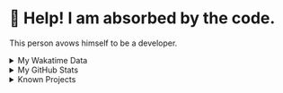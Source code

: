 # 🥺 Help! I am absorbed by the code. 

This person avows himself to be a developer.

<details>

<summary>My Wakatime Data</summary>

<!--START_SECTION:waka-->
![Lines of code](https://img.shields.io/badge/From%20Hello%20World%20I%27ve%20Written-8.8%20million%20lines%20of%20code-blue)

**🐱 My GitHub Data** 

> 📦 727.3 kB Used in GitHub's Storage 
 > 
> 🏆 1,603 Contributions in the Year 2023
 > 
> 🚫 Not Opted to Hire
 > 
> 📜 87 Public Repositories 
 > 
> 🔑 24 Private Repositories 
 > 
**I'm an Early 🐤** 

```text
🌞 Morning                1744 commits        ██████░░░░░░░░░░░░░░░░░░░   24.65 % 
🌆 Daytime                2891 commits        ██████████░░░░░░░░░░░░░░░   40.87 % 
🌃 Evening                2369 commits        ████████░░░░░░░░░░░░░░░░░   33.49 % 
🌙 Night                  70 commits          ░░░░░░░░░░░░░░░░░░░░░░░░░   00.99 % 
```
📅 **I'm Most Productive on Wednesday** 

```text
Monday                   817 commits         ███░░░░░░░░░░░░░░░░░░░░░░   11.55 % 
Tuesday                  1187 commits        ████░░░░░░░░░░░░░░░░░░░░░   16.78 % 
Wednesday                1262 commits        ████░░░░░░░░░░░░░░░░░░░░░   17.84 % 
Thursday                 980 commits         ███░░░░░░░░░░░░░░░░░░░░░░   13.85 % 
Friday                   1058 commits        ████░░░░░░░░░░░░░░░░░░░░░   14.96 % 
Saturday                 955 commits         ███░░░░░░░░░░░░░░░░░░░░░░   13.50 % 
Sunday                   815 commits         ███░░░░░░░░░░░░░░░░░░░░░░   11.52 % 
```


**I Mostly Code in Go** 

```text
Go                       32 repos            ████████░░░░░░░░░░░░░░░░░   32.99 % 
Python                   21 repos            █████░░░░░░░░░░░░░░░░░░░░   21.65 % 
TeX                      6 repos             ██░░░░░░░░░░░░░░░░░░░░░░░   06.19 % 
Swift                    3 repos             █░░░░░░░░░░░░░░░░░░░░░░░░   03.09 % 
Rust                     2 repos             █░░░░░░░░░░░░░░░░░░░░░░░░   02.06 % 
```




 Last Updated on 10/12/2023 01:21:52 UTC
<!--END_SECTION:waka-->

</details>

<details>
 
 <summary>My GitHub Stats</summary>

[![CDFMLR's github stats](https://github-readme-stats.vercel.app/api?username=cdfmlr&count_private=true&show_icons=true)](https://github.com/anuraghazra/github-readme-stats)
 
</details>

<details>

<summary>Known Projects</summary>

[![Star History Chart](https://api.star-history.com/svg?repos=cdfmlr/pyflowchart,cdfmlr/muvtuber,cdfmlr/crud,cdfmlr/murecom-verse-1,cdfmlr/murecom-intro&type=Date)](https://star-history.com/#cdfmlr/pyflowchart&cdfmlr/muvtuber&cdfmlr/crud&cdfmlr/murecom-verse-1&cdfmlr/murecom-intro&Date)

 </details>
